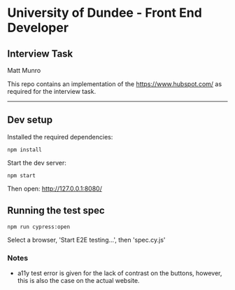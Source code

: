# University of Dundee - Front End Developer 
## Interview Task

Matt Munro 

This repo contains an implementation of the https://www.hubspot.com/ as required for the interview task. 

---


## Dev setup
Installed the required dependencies: 

```
npm install
```

Start the dev server: 
```
npm start
```

Then open: http://127.0.0.1:8080/

## Running the test spec
```
npm run cypress:open
```
Select a browser, 'Start E2E testing...', then 'spec.cy.js'

### Notes
- a11y test error is given for the lack of contrast on the buttons, however, this is also the case on the actual website. 